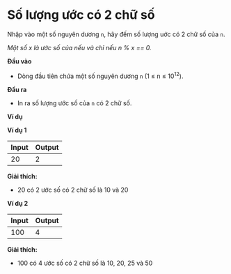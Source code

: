# Số lượng ước có 2 chữ số

Nhập vào một số nguyên dương `n`, hãy đếm số lượng uớc có 2 chữ số của `n`.

*Một số x là ước số của nếu và chỉ nếu n % x == 0.*

**Đầu vào**

- Dòng đầu tiên chứa một số nguyên dương `n` (1 ≤ n ≤ 10<sup>12</sup>).

**Đầu ra**

- In ra số lượng ước số của `n` có 2 chữ số.

**Ví dụ**

**Ví dụ 1**

| Input | Output |
|:-------|:--------|
| 20 | 2|

**Giải thích:**

- 20 có 2 ước số có 2 chữ số là 10 và 20

**Ví dụ 2**

| Input | Output |
|:-------|:--------|
| 100 | 4|

**Giải thích:**

- 100 có 4 ước số có 2 chữ số là 10, 20, 25 và 50